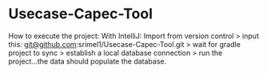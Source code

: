 # Usecase-Capec-Tool
How to execute the project:
With IntelliJ:
Import from version control > input this: git@github.com:srimel1/Usecase-Capec-Tool.git > wait for gradle project to sync > establish a local database connection > run the project...the data should populate the database.
